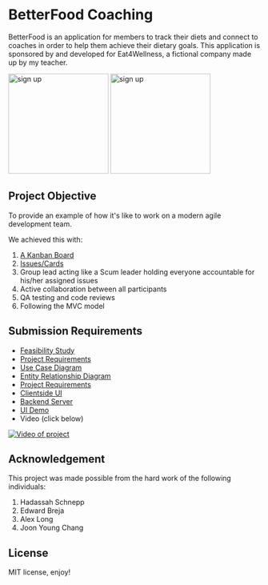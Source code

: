 # BetterFood Coaching

BetterFood is an application for members to track their diets and connect to coaches in order to help them achieve their dietary goals. This application is sponsored by and developed for Eat4Wellness, a fictional company made up by my teacher. 

<img src="https://user-images.githubusercontent.com/72583810/101764367-ff2fad80-3aad-11eb-89fd-c4c25cc4457e.png" alt="sign up" height="200"> <img src="https://user-images.githubusercontent.com/61712821/101715984-793e4300-3a6a-11eb-86c6-e24e58a4ab3d.png" alt="sign up" height="200"> 


Project Objective
-- 

To provide an example of how it's like to work on a modern agile development team.

We achieved this with: 
1. [A Kanban Board](https://github.com/CrypticSquirrel/Eat4Wellness/projects/1)
2. [Issues/Cards](https://github.com/CrypticSquirrel/Eat4Wellness/issues/10)
3. Group lead acting like a Scum leader holding everyone accountable for his/her assigned issues
4. Active collaboration between all participants 
5. QA testing and code reviews
6. Following the MVC model


Submission Requirements
--
- [Feasibility Study](https://github.com/CrypticSquirrel/Eat4Wellness/issues/6)
- [Project Requirements](https://github.com/CrypticSquirrel/Eat4Wellness/issues/7)
- [Use Case Diagram](https://github.com/CrypticSquirrel/Eat4Wellness/issues/8)
- [Entity Relationship Diagram](https://github.com/CrypticSquirrel/Eat4Wellness/issues/3)
- [Project Requirements](https://github.com/CrypticSquirrel/Eat4Wellness/issues/7)
- [Clientside UI](https://github.com/CrypticSquirrel/Eat4Wellness/tree/master/client)
- [Backend Server](https://github.com/CrypticSquirrel/Eat4Wellness/tree/master/server)
- [UI Demo](https://crypticsquirrel.github.io/Eat4Wellness/)
- Video (click below)

[![Video of project](https://img.youtube.com/vi/KHG6_ICw1Ak/0.jpg)](https://www.youtube.com/watch?v=KHG6_ICw1Ak)


Acknowledgement
-- 
This project was made possible from the hard work of the following individuals:
1. Hadassah Schnepp
2. Edward Breja
3. Alex Long
4. Joon Young Chang


License 
--

MIT license, enjoy!
